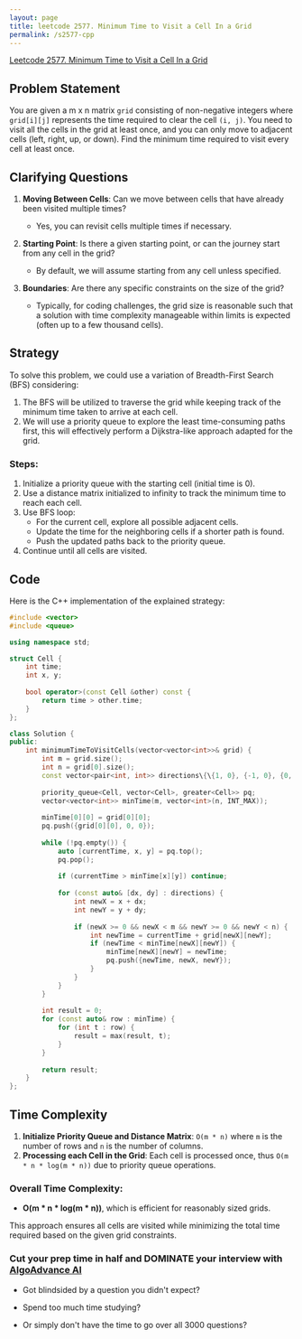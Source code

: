 ```yaml
---
layout: page
title: leetcode 2577. Minimum Time to Visit a Cell In a Grid
permalink: /s2577-cpp
---
```

[Leetcode 2577. Minimum Time to Visit a Cell In a Grid](https://algoadvance.github.io/algoadvance/l2577)
## Problem Statement

You are given a m x n matrix `grid` consisting of non-negative integers where `grid[i][j]` represents the time required to clear the cell `(i, j)`. You need to visit all the cells in the grid at least once, and you can only move to adjacent cells (left, right, up, or down). Find the minimum time required to visit every cell at least once.

## Clarifying Questions

1. **Moving Between Cells**: Can we move between cells that have already been visited multiple times?
   - Yes, you can revisit cells multiple times if necessary.

2. **Starting Point**: Is there a given starting point, or can the journey start from any cell in the grid?
   - By default, we will assume starting from any cell unless specified.

3. **Boundaries**: Are there any specific constraints on the size of the grid?
   - Typically, for coding challenges, the grid size is reasonable such that a solution with time complexity manageable within limits is expected (often up to a few thousand cells).

## Strategy

To solve this problem, we could use a variation of Breadth-First Search (BFS) considering:
1. The BFS will be utilized to traverse the grid while keeping track of the minimum time taken to arrive at each cell.
2. We will use a priority queue to explore the least time-consuming paths first, this will effectively perform a Dijkstra-like approach adapted for the grid.

### Steps:
1. Initialize a priority queue with the starting cell (initial time is 0).
2. Use a distance matrix initialized to infinity to track the minimum time to reach each cell.
3. Use BFS loop:
   - For the current cell, explore all possible adjacent cells.
   - Update the time for the neighboring cells if a shorter path is found.
   - Push the updated paths back to the priority queue.
4. Continue until all cells are visited.

## Code

Here is the C++ implementation of the explained strategy:

```cpp
#include <vector>
#include <queue>

using namespace std;

struct Cell {
    int time;
    int x, y;
    
    bool operator>(const Cell &other) const {
        return time > other.time;
    }
};

class Solution {
public:
    int minimumTimeToVisitCells(vector<vector<int>>& grid) {
        int m = grid.size();
        int n = grid[0].size();
        const vector<pair<int, int>> directions\{\{1, 0}, {-1, 0}, {0, 1}, {0, -1}};
        
        priority_queue<Cell, vector<Cell>, greater<Cell>> pq;
        vector<vector<int>> minTime(m, vector<int>(n, INT_MAX));
        
        minTime[0][0] = grid[0][0];
        pq.push({grid[0][0], 0, 0});
        
        while (!pq.empty()) {
            auto [currentTime, x, y] = pq.top();
            pq.pop();
            
            if (currentTime > minTime[x][y]) continue;
            
            for (const auto& [dx, dy] : directions) {
                int newX = x + dx;
                int newY = y + dy;
                
                if (newX >= 0 && newX < m && newY >= 0 && newY < n) {
                    int newTime = currentTime + grid[newX][newY];
                    if (newTime < minTime[newX][newY]) {
                        minTime[newX][newY] = newTime;
                        pq.push({newTime, newX, newY});
                    }
                }
            }
        }
        
        int result = 0;
        for (const auto& row : minTime) {
            for (int t : row) {
                result = max(result, t);
            }
        }
        
        return result;
    }
};
```

## Time Complexity

1. **Initialize Priority Queue and Distance Matrix**: `O(m * n)` where `m` is the number of rows and `n` is the number of columns.
2. **Processing each Cell in the Grid**: Each cell is processed once, thus `O(m * n * log(m * n))` due to priority queue operations.

### Overall Time Complexity: 
- **O(m * n * log(m * n))**, which is efficient for reasonably sized grids.

This approach ensures all cells are visited while minimizing the total time required based on the given grid constraints.


### Cut your prep time in half and DOMINATE your interview with [AlgoAdvance AI](https://algoAdvance.com)

- Got blindsided by a question you didn't expect?

- Spend too much time studying?

- Or simply don't have the time to go over all 3000 questions?

